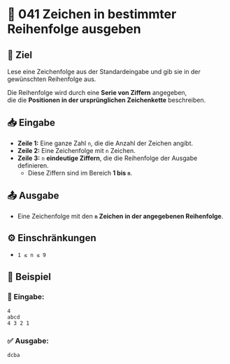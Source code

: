 # 🔢 041 Zeichen in bestimmter Reihenfolge ausgeben

## 🎯 Ziel
Lese eine Zeichenfolge aus der Standardeingabe und gib sie in der gewünschten Reihenfolge aus.  

Die Reihenfolge wird durch eine **Serie von Ziffern** angegeben,  
die die **Positionen in der ursprünglichen Zeichenkette** beschreiben.

## 📥 Eingabe
- **Zeile 1:** Eine ganze Zahl `n`, die die Anzahl der Zeichen angibt.
- **Zeile 2:** Eine Zeichenfolge mit `n` Zeichen.
- **Zeile 3:** `n` **eindeutige Ziffern**, die die Reihenfolge der Ausgabe definieren.  
  - Diese Ziffern sind im Bereich **1 bis `n`**.

## 📤 Ausgabe
- Eine Zeichenfolge mit den **`n` Zeichen in der angegebenen Reihenfolge**.

## ⚙️ Einschränkungen
- `1 ≤ n ≤ 9`

## 📌 Beispiel

### 📝 Eingabe:
```
4
abcd
4 3 2 1
```

### ✅ Ausgabe:
```
dcba
```
